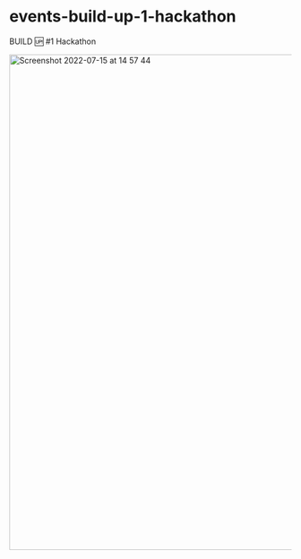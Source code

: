 # events-build-up-1-hackathon
BUILD 🆙 #1 Hackathon

<img width="885" alt="Screenshot 2022-07-15 at 14 57 44" src="https://user-images.githubusercontent.com/232662/179227555-3cfabe20-a943-4d5e-a815-53a9b02ead5f.png">
